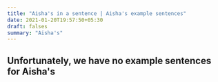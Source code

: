 ```yaml
---
title: "Aisha's in a sentence | Aisha's example sentences"
date: 2021-01-20T19:57:50+05:30
draft: falses
summary: "Aisha's"
---
```

## Unfortunately, we have no example sentences for Aisha's                 

